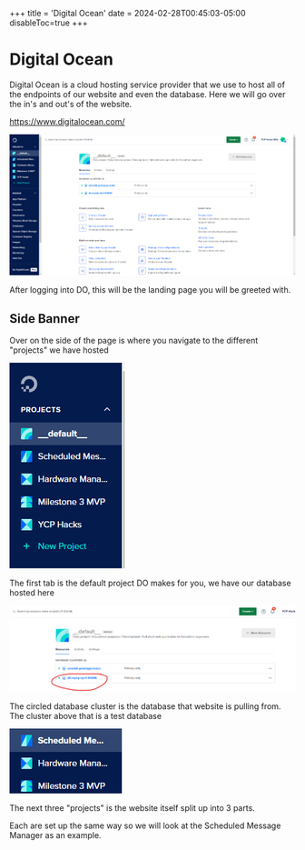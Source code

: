 +++
title = 'Digital Ocean'
date = 2024-02-28T00:45:03-05:00
disableToc=true
+++
# Digital Ocean
Digital Ocean is a cloud hosting service provider that we use to host all of the endpoints of 
our website and even the database. Here we will go over the in's and out's of the website.

https://www.digitalocean.com/


![Digital_ocean_mainpage.png](..%2F..%2Fimages%2FDigital_ocean_mainpage.png)

After logging into DO, this will be the landing page you will be greeted with. 

## Side Banner
Over on the side of the page is where you navigate to the different "projects" we have hosted

![img_1.png](img_1.png)

The first tab is the default project DO makes for you, we have our database hosted here

![img_2.png](img_2.png)

The circled database cluster is the database that website is pulling from. The cluster above that is a test database

![img_3.png](img_3.png)

The next three "projects" is the website itself split up into 3 parts.

Each are set up the same way so we will look at the Scheduled Message Manager as an example.

